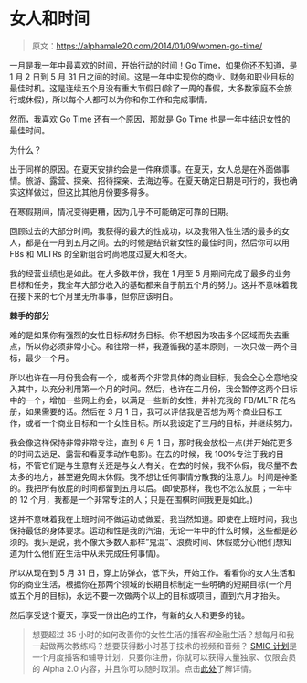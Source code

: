 # 女人和时间

> 原文：<https://alphamale20.com/2014/01/09/women-go-time/>

一月是我一年中最喜欢的时间，开始行动的时间！Go Time，[如果你还不知道](https://blackdragonblog.com/2012/01/01/january-through-may-is-go-time/ "January Through May is GO TIME")，是 1 月 2 日到 5 月 31 日之间的时间。这是一年中实现你的商业、财务和职业目标的最佳时机。这是连续五个月没有重大节假日(除了一周的春假，大多数家庭不会旅行或休假)，所以每个人都可以为你和你工作和完成事情。

然而，我喜欢 Go Time 还有一个原因，那就是 Go Time 也是一年中结识女性的最佳时间。

为什么？

出于同样的原因。在夏天安排约会是一件麻烦事。在夏天，女人总是在外面做事情。旅游、露营、探亲、招待探亲、去海边等。在夏天确定日期是可行的，我也确实这样做过，但这比其他月份要多得多。

在寒假期间，情况变得更糟，因为几乎不可能确定可靠的日期。

回顾过去的大部分时间，我获得的最大的性成功，以及我带入性生活的最多的女人，都是在一月到五月之间。去的时候是结识新女性的最佳时间，然后你可以用 FBs 和 MLTRs 的全新组合时尚地度过夏天和冬天。

我的经营业绩也是如此。在大多数年份，我在 1 月至 5 月期间完成了最多的业务目标和任务，我全年大部分收入的基础都来自于前五个月的努力。这并不意味着我在接下来的七个月里无所事事，但你应该明白。

**棘手的部分**

难的是如果你有强烈的女性目标*和*财务目标。你不想因为攻击多个区域而失去重点，所以你必须非常小心。和往常一样，我遵循我的基本原则，一次只做一两个目标，最少一个月。

所以也许在一月份我会有一个，或者两个非常具体的商业目标，我会全心全意地投入其中，以充分利用第一个月的时间。然后，也许在二月份，我会暂停这两个目标中的一个，增加一些网上约会，以满足一些新的女性，并补充我的 FB/MLTR 花名册，如果需要的话。然后在 3 月 1 日，我可以评估我是否想为两个商业目标工作，或者一个商业目标和一个女性目标。所以我设定了三月的目标，并继续努力。

我会像这样保持非常非常专注，直到 6 月 1 日，那时我会放松一点(并开始花更多的时间去远足、露营和看夏季动作电影)。在去的时候，我 100%专注于我的目标，不管它们是与生意有关还是与女人有关。在去的时候，我不休假，我尽量不去太多的地方，甚至避免周末休假。我不想让任何事情分散我的注意力。时间是神圣的。我把所有放屁的时间都留到五月以后。(即使那样，我也不怎么放屁；一年中的 12 个月，我都是一个非常专注的人；只是在围棋时间我更是如此。)

这并不意味着我在上班时间不做运动或做爱。我当然知道。即使在上班时间，我也保持最低的身体要求。运动和性是我的汽油，无论一年中的什么时候，这些都是必须的。我只是说，我不像大多数人那样“鬼混”、浪费时间、休假或分心(他们想知道为什么他们在生活中从未完成任何事情)。

所以从现在到 5 月 31 日，穿上防弹衣，低下头，开始工作。看看你的女人生活和你的商业生活，根据你在那两个领域的长期目标制定一些明确的短期目标(一个月或五个月的目标)，永远不要一次做两个以上的目标或项目，直到六月才抬头。

然后享受这个夏天，享受一份出色的工作，有新的女人和更多的钱。

> 想要超过 35 小时的如何改善你的女性生活的播客*和*金融生活？想每月和我一起做两次教练吗？想要获得数小时基于技术的视频和音频？ [SMIC 计划](https://alphamale20.kartra.com/page/vIL17)是一个月度播客和辅导计划，只要你注册，你就可以获得大量独家、仅限会员的 Alpha 2.0 内容，并且你可以随时取消。点击[此处](https://alphamale20.kartra.com/page/vIL17)了解详情。
> 
> 